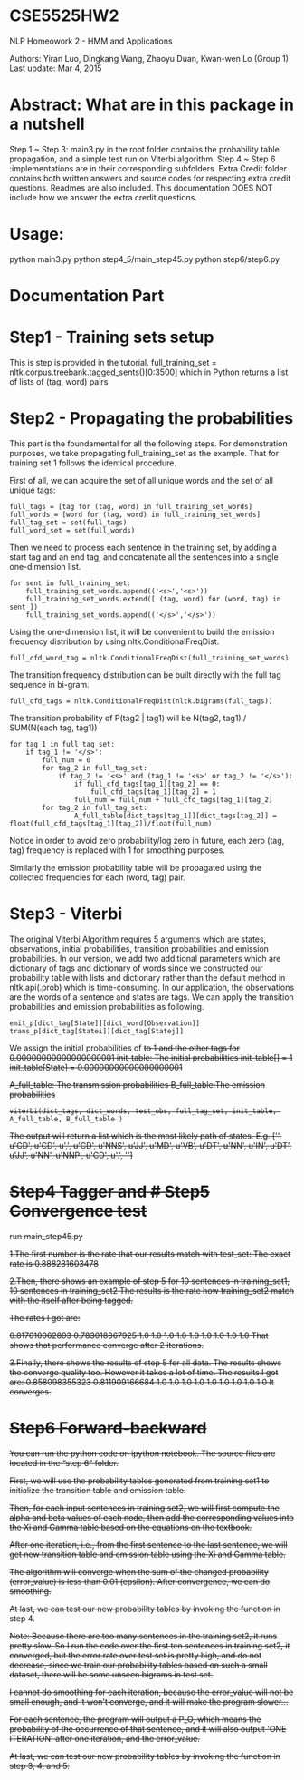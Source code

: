 # CSE5525HW2
NLP Homeowork 2 - HMM and Applications

Authors: Yiran Luo, Dingkang Wang, Zhaoyu Duan, Kwan-wen Lo (Group 1)
Last update: Mar 4, 2015

# Abstract: What are in this package in a nutshell

Step 1 ~ Step 3: main3.py in the root folder contains the probability table propagation, and a simple test run on Viterbi algorithm. 
Step 4 ~ Step 6 :implementations are in their corresponding subfolders.
Extra Credit folder contains both written answers and source codes for respecting extra credit questions. Readmes are also included. This documentation DOES NOT include how we answer the extra credit questions.

# Usage:

python main3.py
python step4_5/main_step45.py
python step6/step6.py

# Documentation Part

# Step1 - Training sets setup

This is step is provided in the tutorial. 
full_training_set = nltk.corpus.treebank.tagged_sents()[0:3500]
which in Python returns a list of lists of (tag, word) pairs

# Step2 - Propagating the probabilities

This part is the foundamental for all the following steps. For demonstration purposes, we take propagating full_training_set as the example. That for training set 1 follows the identical procedure.

First of all, we can acquire the set of all unique words and the set of all unique tags:

	full_tags = [tag for (tag, word) in full_training_set_words]
	full_words = [word for (tag, word) in full_training_set_words]    
	full_tag_set = set(full_tags)
	full_word_set = set(full_words)

Then we need to process each sentence in the training set, by adding a start tag and an end tag, and concatenate all the sentences into a single one-dimension list.

	for sent in full_training_set:
	    full_training_set_words.append(('<s>','<s>'))
	    full_training_set_words.extend([ (tag, word) for (word, tag) in sent ])
	    full_training_set_words.append(('</s>','</s>'))

Using the one-dimension list, it will be convenient to build the emission frequency distribution by using nltk.ConditionalFreqDist.

	full_cfd_word_tag = nltk.ConditionalFreqDist(full_training_set_words)

The transition frequency distribution can be built directly with the full tag sequence in bi-gram.

	full_cfd_tags = nltk.ConditionalFreqDist(nltk.bigrams(full_tags))

The transition probability of P(tag2 | tag1) will be N(tag2, tag1) / SUM(N(each tag, tag1))

	for tag_1 in full_tag_set:
	    if tag_1 != '</s>':
	        full_num = 0
	        for tag_2 in full_tag_set:
	            if tag_2 != '<s>' and (tag_1 != '<s>' or tag_2 != '</s>'):
	                if full_cfd_tags[tag_1][tag_2] == 0:
	                    full_cfd_tags[tag_1][tag_2] = 1
	                full_num = full_num + full_cfd_tags[tag_1][tag_2]
	        for tag_2 in full_tag_set:
	                A_full_table[dict_tags[tag_1]][dict_tags[tag_2]] = float(full_cfd_tags[tag_1][tag_2])/float(full_num)

Notice in order to avoid zero probability/log zero in future, each zero (tag, tag) frequency is replaced with 1 for smoothing purposes.

Similarly the emission probability table will be propagated using the collected frequencies for each (word, tag) pair.

# Step3 - Viterbi

The original Viterbi Algorithm requires 5 arguments which are states, observations, initial probabilities, transition probabilities and emission probabilities. In our version, we add two additional parameters which are dictionary of tags and dictionary of words since we constructed our probability table with lists and dictionary rather than the default method in nltk api(.prob) which is time-consuming.
In our application, the observations are the words of a sentence and states are tags.
We can apply the transition probabilities and emission probabilities as following.

	emit_p[dict_tag[State]][dict_word[Observation]]
	trans_p[dict_tag[Statei]][dict_tag[Statej]]

We assign the initial probabilities of <s> to 1 and the other tags for 0.00000000000000000001
	init_table: The initial probabilities
	init_table[<s>] = 1
	init_table[State] =  0.00000000000000000001

A_full_table: The transmission probabilities
B_full_table:The emission probabilities

	viterbi(dict_tags, dict_words, test_obs, full_tag_set, init_table, A_full_table, B_full_table )

The output will return a list which is the most likely path of states.
E.g. ['<s>', u'CD', u'CD', u',', u'CD', u'NNS', u'JJ', u'MD', u'VB', u'DT', u'NN', u'IN', u'DT', u'JJ', u'NN', u'NNP', u'CD', u'.', '</s>']

# Step4 Tagger and # Step5 Convergence test

run main_step45.py
 
1.The first number is the rate that our results match with test_set:
The exact rate is 0.888231603478

2.Then, there shows an example of step 5 for 10 sentences in training_set1, 10 sentences in training_set2
The results is the rate how training_set2 match with the itself after being tagged.

The rates I got are:

0.817610062893
0.783018867925
1.0
1.0
1.0
1.0
1.0
1.0
1.0
1.0
1.0
That shows that performance converge after 2 iterations.

3.Finally, there shows the results of step 5 for all data.
The results shows the converge quality too. However it takes a lot of time. The results I got are:
0.858098355323
0.811909166684
1.0
1.0
1.0
1.0
1.0
1.0
1.0
1.0
1.0
It converges.

# Step6 Forward-backward

You can run the python code on ipython notebook. The source files are located in the “step 6” folder.

First, we will use the probability tables generated from training set1 to initialize the transition table and emission table.

Then, for each input sentences in training set2, we will first compute the alpha and beta values of each node, then add the corresponding values into the Xi and Gamma table based on the equations on the textbook.

After one iteration, i.e., from the first sentence to the last sentence, we will get new transition table and emission table using the Xi and Gamma table.

The algorithm will converge when the sum of the changed probability (error_value) is less than 0.01 (epsilon). After convergence, we can do smoothing.

At last, we can test our new probability tables by invoking the function in step 4.

Note:
Because there are too many sentences in the training set2, it runs pretty slow. So I run the code over the first ten sentences in training set2, it converged, but the error rate over test set is pretty high, and do not decrease, since we train our probability tables based on such a small dataset, there will be some unseen bigrams in test set.

I cannot do smoothing for each iteration, because the error_value will not be small enough, and it won't converge, and it will make the program slower...

For each sentence, the program will output a P_O, which means the probability of the occurrence of that sentence, and it will also output 'ONE ITERATION' after one iteration, and the error_value.

At last, we can test our new probability tables by invoking the function in step 3, 4, and 5.